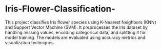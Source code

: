 # Iris-Flower-Classification-
This project classifies Iris flower species using K-Nearest Neighbors (KNN) and Support Vector Machine (SVM). It preprocesses the Iris dataset by handling missing values, encoding categorical data, and splitting it for model training. The models are evaluated using accuracy metrics and visualization techniques.
